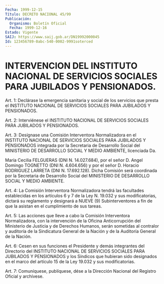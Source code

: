 ```yaml
---
Fecha: 1999-12-15
Título: DECRETO NACIONAL 45/99
Publicación:
  Organismo: Boletín Oficial
  Fecha: 1999-12-16
Estado: Vigente
SAIJ: https://www.saij.gob.ar/DN19992000045
Id: 123456789-0abc-540-0002-9991soterced
---
```

# INTERVENCION DEL INSTITUTO NACIONAL DE SERVICIOS SOCIALES PARA JUBILADOS Y PENSIONADOS.

<a id="1"></a>
Art. 1: Declárase  la  emergencia  sanitaria y social  de  los servicios que presta el INSTITUTO NACIONAL  DE  SERVICIOS  SOCIALES PARA JUBILADOS Y PENSIONADOS.

<a id="2"></a>
Art.  2: Interviénese  el  INSTITUTO NACIONAL DE SERVICIOS SOCIALES PARA JUBILADOS Y PENSIONADOS.

<a id="3"></a>
Art.  3: Desígnase una Comisión  Interventora  Normalizadora  en  el INSTITUTO    NACIONAL   DE  SERVICIOS  SOCIALES  PARA  JUBILADOS  Y PENSIONADOS integrada por  la  Secretaria  de Desarrollo Social del MINISTERIO  DE DESARROLLO SOCIAL Y MEDIO AMBIENTE,  licenciada  Da.

María Cecilia  FELGUERAS (DNI N. 14.027.684), por el señor D. Angel Domingo  TOGNETTO (DNI N. 4.604.656) y por  el  señor  D.  Horacio RODRIGUEZ    LARRETA   (DNI N. 17.692.128).  Dicha  Comisión  será coordinada por la Secretaria de Desarrollo Social del MINISTERIO DE DESARROLLO SOCIAL Y MEDIO AMBIENTE.

<a id="4"></a>
Art. 4: La Comisión Interventora Normalizadora tendrá las facultades establecidas en los artículos  6  y  7  de  la  Ley N. 19.032 y sus modificatorias,  dictará  su  reglamento  y  designará a NUEVE  (9) Subinterventores a fin de que la asistan en el  cumplimiento de sus tareas.

<a id="5"></a>
Art.  5: Las  acciones  que  lleve a cabo la Comisión  Interventora Normalizadora, con la intervención de la Oficina Anticorrupción del Ministerio de Justicia y de Derechos  Humanos,  serán  sometidas al contralor y auditoría de la Sindicatura General de la Nación  y  de la Auditoría General de la Nación.

<a id="6"></a>
Art. 6: Cesen en sus funciones el Presidente y demás integrantes del Directorio  del  INSTITUTO  NACIONAL  DE  SERVICIOS  SOCIALES  PARA JUBILADOS Y PENSIONADOS y los Síndicos que hubieran sido designados en  el  marco del artículo 15 de la Ley 19.032 y sus modificatorias.

<a id="7"></a>
Art. 7: Comuníquese,  publíquese,  dése  a la Dirección Nacional del Registro  Oficial  y  archívese.
